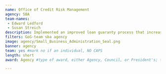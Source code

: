 ```yaml
---
name: Office of Credit Risk Management
agency: SBA
team-names:
 - Edward Ledford
 - Susan Streich
description: Implemented an improved loan guaranty process that increased program integrity, reduced risk through a rigorous review process, and decreased response time. This process was implemented nationally and will reduce program cost and save taxpayers money.
filters: GoG-team sba agency
image: agency/Small_Business_Administration_Seal.png
banner: agency
team: yes #mark no if an individual, NO CAPS
length: short
award: Agency #type of award, either Agency, Council, or President's; this is case sensitive so make sure to match the options listed exactly. This section generates the format of the card

---
```

